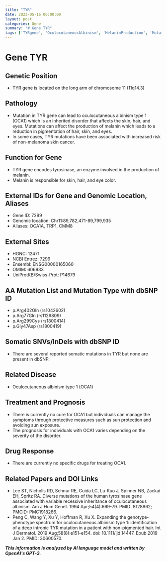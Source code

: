 ```yaml
---
title: "TYR"
date: 2023-05-16 00:00:00
layout: post
categories: Gene
summary: "# Gene TYR"
tags: ['TYRgene', 'OculocutaneousAlbinism', 'MelaninProduction', 'Mutation', 'SkinCancer', 'Treatment', 'Prognosis', 'DrugResponse']
---
```


# Gene TYR

## Genetic Position
- TYR gene is located on the long arm of chromosome 11 (11q14.3)

## Pathology
- Mutation in TYR gene can lead to oculocutaneous albinism type 1 (OCA1) which is an inherited disorder that affects the skin, hair, and eyes. Mutations can affect the production of melanin which leads to a reduction in pigmentation of hair, skin, and eyes.
- In some cases, TYR mutations have been associated with increased risk of non-melanoma skin cancer.

## Function for Gene
- TYR gene encodes tyrosinase, an enzyme involved in the production of melanin.
- Melanin is responsible for skin, hair, and eye color.

## External IDs for Gene and Genomic Location, Aliases
- Gene ID: 7299
- Genomic location: Chr11:89,782,471-89,799,935
- Aliases: OCA1A, TRP1, CMM8

## External Sites 
- HGNC: 12471
- NCBI Entrez: 7299
- Ensembl: ENSG00000165060
- OMIM: 606933
- UniProtKB/Swiss-Prot: P14679

## AA Mutation List and Mutation Type with dbSNP ID
- p.Arg402Gln (rs1042602)
- p.Arg77Gln (rs1126809)
- p.Arg299Cys (rs1800414)
- p.Gly47Asp (rs1800419)

## Somatic SNVs/InDels with dbSNP ID
- There are several reported somatic mutations in TYR but none are present in dbSNP.

## Related Disease
- Oculocutaneous albinism type 1 (OCA1)

## Treatment and Prognosis
- There is currently no cure for OCA1 but individuals can manage the symptoms through protective measures such as sun protection and avoiding sun exposure. 
- The prognosis for individuals with OCA1 varies depending on the severity of the disorder.

## Drug Response
- There are currently no specific drugs for treating OCA1.

## Related Papers and DOI Links
- Lee ST, Nicholls RD, Schnur RE, Guida LC, Lu-Kuo J, Spinner NB, Zackai EH, Spritz RA. Diverse mutations of the human tyrosinase gene associated with variable recessive inheritance of oculocutaneous albinism. Am J Hum Genet. 1994 Apr;54(4):669-79. PMID: 8128962; PMCID: PMC1918266.
- Peng C, Wang Y, Xu Y, Hoffman R, Xu X. Expanding the genotype-phenotype spectrum for oculocutaneous albinism type 1: identification of a deep intronic TYR mutation in a patient with non-pigmented hair. Int J Dermatol. 2019 Aug;58(8):e151-e154. doi: 10.1111/ijd.14447. Epub 2019 Jan 2. PMID: 30600570.

**_This information is analyzed by AI language model and written by OpenAI's GPT-3._**